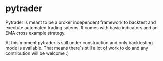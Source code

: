 pytrader
========
 
Pytrader is meant to be a broker independent framework to backtest and exectute automated trading sytems. It comes with basic indicators and an EMA cross example strategy.

At this moment pytrader is still under construction and only backtesting mode is available. That means there´s still a lot of work to do and any contribution will be welcome :)
